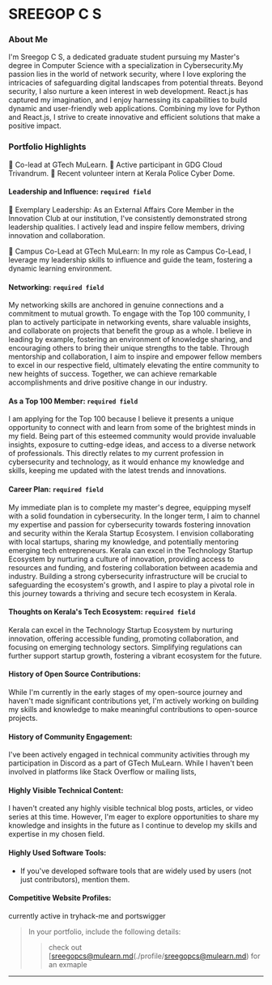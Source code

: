 # SREEGOP C S

### About Me

 I'm Sreegop C S, a dedicated graduate student pursuing my Master's degree in Computer Science with a specialization in Cybersecurity.My passion lies in the world of network security, where I love exploring the intricacies of safeguarding digital landscapes from potential threats. Beyond security, I also nurture a keen interest in web development. React.js has captured my imagination, and I enjoy harnessing its capabilities to build dynamic and user-friendly web applications. Combining my love for Python and React.js, I strive to create innovative and efficient solutions that make a positive impact.


### Portfolio Highlights
🚀 Co-lead at GTech MuLearn.
🌟 Active participant in GDG Cloud Trivandrum.
👮 Recent volunteer intern at Kerala Police Cyber Dome.


#### Leadership and Influence: `required field`

🌟 Exemplary Leadership: As an External Affairs Core Member in the Innovation Club at our institution, I've consistently demonstrated strong leadership qualities. I actively lead and inspire fellow members, driving innovation and collaboration.

🚀 Campus Co-Lead at GTech MuLearn: In my role as Campus Co-Lead, I leverage my leadership skills to influence and guide the team, fostering a dynamic learning environment.

#### Networking: `required field`

My networking skills are anchored in genuine connections and a commitment to mutual growth. To engage with the Top 100 community, I plan to actively participate in networking events, share valuable insights, and collaborate on projects that benefit the group as a whole. I believe in leading by example, fostering an environment of knowledge sharing, and encouraging others to bring their unique strengths to the table. Through mentorship and collaboration, I aim to inspire and empower fellow members to excel in our respective field, ultimately elevating the entire community to new heights of success. Together, we can achieve remarkable accomplishments and drive positive change in our industry.

#### As a Top 100 Member: `required field`

I am applying for the Top 100 because I believe it presents a unique opportunity to connect with and learn from some of the brightest minds in my field. Being part of this esteemed community would provide invaluable insights, exposure to cutting-edge ideas, and access to a diverse network of professionals. This directly relates to my current profession in cybersecurity and technology, as it would enhance my knowledge and skills, keeping me updated with the latest trends and innovations.
#### Career Plan: `required field`

My immediate plan is to complete my master's degree, equipping myself with a solid foundation in cybersecurity. In the longer term, I aim to channel my expertise and passion for cybersecurity towards fostering innovation and security within the Kerala Startup Ecosystem. I envision collaborating with local startups, sharing my knowledge, and potentially mentoring emerging tech entrepreneurs.
Kerala can excel in the Technology Startup Ecosystem by nurturing a culture of innovation, providing access to resources and funding, and fostering collaboration between academia and industry. Building a strong cybersecurity infrastructure will be crucial to safeguarding the ecosystem's growth, and I aspire to play a pivotal role in this journey towards a thriving and secure tech ecosystem in Kerala.

#### Thoughts on Kerala's Tech Ecosystem: `required field`

Kerala can excel in the Technology Startup Ecosystem by nurturing innovation, offering accessible funding, promoting collaboration, and focusing on emerging technology sectors. Simplifying regulations can further support startup growth, fostering a vibrant ecosystem for the future.

#### History of Open Source Contributions:

While I'm currently in the early stages of my open-source journey and haven't made significant contributions yet, I'm actively working on building my skills and knowledge to make meaningful contributions to open-source projects.

#### History of Community Engagement:

I've been actively engaged in technical community activities through my participation in Discord as a part of GTech MuLearn. While I haven't been involved in platforms like Stack Overflow or mailing lists, 

#### Highly Visible Technical Content:

I haven't created any highly visible technical blog posts, articles, or video series at this time. However, I'm eager to explore opportunities to share my knowledge and insights in the future as I continue to develop my skills and expertise in my chosen field.

#### Highly Used Software Tools:

- If you've developed software tools that are widely used by users (not just contributors), mention them.

#### Competitive Website Profiles:

currently active in tryhack-me and portswigger



> In your portfolio, include the following details:
>> check out [sreegopcs@mulearn.md(./profile/sreegopcs@mulearn.md) for an exmaple

---
